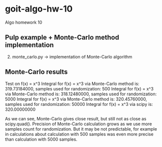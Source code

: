 # goit-algo-hw-10
Algo homework 10

## Pulp example + Monte-Carlo method implementation

2. monte_carlo.py -> implementation of Monte-Carlo algorithm

## Monte-Carlo results
Test on f(x) = x^3
    Integral for f(x) = x^3 via Monte-Carlo method is: 319.73184000, samples used for randomization: 500
    Integral for f(x) = x^3 via Monte-Carlo method is: 318.12480000, samples used for randomization: 5000
    Integral for f(x) = x^3 via Monte-Carlo method is: 320.45760000, samples used for randomization: 50000
    Integral for f(x) = x^3 via scipy is: 320.00000000

As we can see, Monte-Carlo gives close result, but still not as close as scipy.quad().
Precision of Monte-Carlo calculation grows as we use more samples count for randomization. 
But it may be not predictable, for example in calculations about calculation with 500 samples was even more precise than calculation with 5000 samples. 
